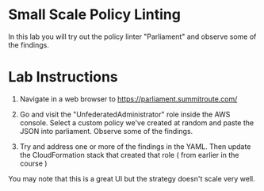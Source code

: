 # Small Scale Policy Linting

In this lab you will try out the policy linter "Parliament" and observe some of the findings.

# Lab Instructions

1. Navigate in a web browser to https://parliament.summitroute.com/

2. Go and visit the "UnfederatedAdministrator" role inside the AWS console.  Select a custom policy we've created at random and paste the JSON into parliament.  Observe some of the findings.  

3. Try and address one or more of the findings in the YAML.  Then update the CloudFormation stack that created that role ( from earlier in the course )

You may note that this is a great UI but the strategy doesn't scale very well.